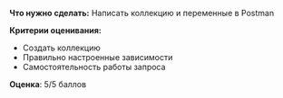 **Что нужно сделать:**
Написать коллекцию и переменные в Postman

**Критерии оценивания:**
- Создать коллекцию
- Правильно настроенные зависимости
- Самостоятельность работы запроса


**Оценка**: 5/5 баллов
